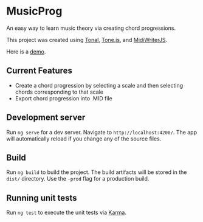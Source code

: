 # MusicProg

An easy way to learn music theory via creating chord progressions.

This project was created using [Tonal](https://github.com/danigb/tonal), [Tone.js](https://github.com/Tonejs/Tone.js), and [MidiWriterJS](https://github.com/grimmdude/MidiWriterJS).

Here is a [demo](https://peaceful-falls-54029.herokuapp.com/).

## Current Features

* Create a chord progression by selecting a scale and then selecting chords corresponding to that scale
* Export chord progression into .MID file

## Development server

Run `ng serve` for a dev server. Navigate to `http://localhost:4200/`. The app will automatically reload if you change any of the source files.

## Build

Run `ng build` to build the project. The build artifacts will be stored in the `dist/` directory. Use the `-prod` flag for a production build.

## Running unit tests

Run `ng test` to execute the unit tests via [Karma](https://karma-runner.github.io).
